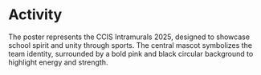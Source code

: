 # Activity
The poster represents the CCIS Intramurals 2025, designed to showcase school spirit and unity through sports. The central mascot symbolizes the team identity, surrounded by a bold pink and black circular background to highlight energy and strength.
